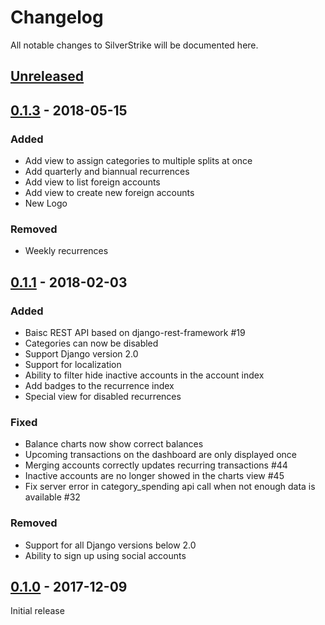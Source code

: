 # Changelog

All notable changes to SilverStrike will be documented here.

## [Unreleased](https://github.com/agstrike/silverstrike/compare/0.1.3...master)

## [0.1.3](https://github.com/agstrike/silverstrike/releases/tag/0.1.3) - 2018-05-15

### Added
* Add view to assign categories to multiple splits at once
* Add quarterly and biannual recurrences
* Add view to list foreign accounts
* Add view to create new foreign accounts
* New Logo

### Removed
* Weekly recurrences


## [0.1.1](https://github.com/agstrike/silverstrike/releases/tag/0.1.1) - 2018-02-03

### Added
* Baisc REST API based on django-rest-framework #19
* Categories can now be disabled
* Support Django version 2.0
* Support for localization
* Ability to filter hide inactive accounts in the account index
* Add badges to the recurrence index
* Special view for disabled recurrences

### Fixed
* Balance charts now show correct balances
* Upcoming transactions on the dashboard are only displayed once
* Merging accounts correctly updates recurring transactions #44
* Inactive accounts are no longer showed in the charts view #45
* Fix server error in category_spending api call when not enough data is available #32

### Removed
* Support for all Django versions below 2.0
* Ability to sign up using social accounts

## [0.1.0](https://github.com/agstrike/silverstrike/releases/tag/0.1.0) - 2017-12-09

Initial release
